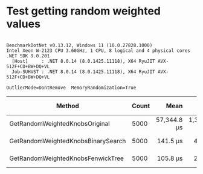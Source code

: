 # Test getting random weighted values


```

BenchmarkDotNet v0.13.12, Windows 11 (10.0.27828.1000)
Intel Xeon W-2123 CPU 3.60GHz, 1 CPU, 8 logical and 4 physical cores
.NET SDK 9.0.201
  [Host]     : .NET 8.0.14 (8.0.1425.11118), X64 RyuJIT AVX-512F+CD+BW+DQ+VL
  Job-SUHVST : .NET 8.0.14 (8.0.1425.11118), X64 RyuJIT AVX-512F+CD+BW+DQ+VL

OutlierMode=DontRemove  MemoryRandomization=True  

```
| Method                             | Count | Mean        | Error       | StdDev      | Median      | Ratio  | RatioSD | Gen0      | Gen1      | Gen2     | Allocated   | Alloc Ratio |
|----------------------------------- |------ |------------:|------------:|------------:|------------:|-------:|--------:|----------:|----------:|---------:|------------:|------------:|
| GetRandomWeightedKnobsOriginal     | 5000  | 57,344.8 μs | 1,365.88 μs | 4,027.32 μs | 56,191.5 μs | 575.40 |   48.76 | 2000.0000 | 1142.8571 | 428.5714 | 13155.47 KB |       78.46 |
| GetRandomWeightedKnobsBinarySearch | 5000  |    141.5 μs |     4.36 μs |    12.84 μs |    139.9 μs |   1.29 |    0.06 |   39.3066 |    7.8125 |        - |   167.74 KB |        1.00 |
| GetRandomWeightedKnobsFenwickTree  | 5000  |    105.8 μs |     2.09 μs |     2.49 μs |    106.1 μs |   1.00 |    0.00 |   39.5508 |    7.8125 |        - |   167.68 KB |        1.00 |
